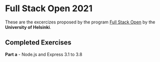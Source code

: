 # Full Stack Open 2021
These are the excercizes proposed by the program [Full Stack Open](https://fullstackopen.com/en) by the **University of Helsinki**.

## Completed Exercises
**Part a** - Node.js and Express 3.1 to 3.8 <br>